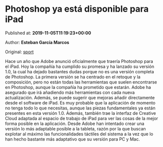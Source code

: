 
# Photoshop ya está disponible para iPad

Published at: **2019-11-05T11:19:23+00:00**

Author: **Esteban García Marcos**

Original: [sport](https://www.sport.es/es/noticias/tecnologia/photoshop-esta-disponible-para-ipad-7715035)

Hace un año que Adobe anunció oficialmente que traería Photoshop para el iPad. Hoy la compañía ha cumplido su promesa y ha lanzado su versión 1.0, la cual ha dejado bastantes dudas porque no es una versión completa de Photoshop. La primera versión se ha centrado en el retoque y la composición, pero no están todas las herramientas que suelen encontrarse en Photoshop, aunque la compañía ha prometido que estarán.
Adobe ha asegurado que irá añadiendo más herramientas con cada nueva actualización. Además, se puede sugerir que mejoras añadir directamente desde el software de iPad. Es muy probable que la aplicación de momento no tenga todo lo que necesitas, aunque las piezas fundamentales ya están presentes en esta versión 1.0.
Además, también trae la interfaz de Creative Cloud adaptada al espacio de trabajo de iPad para ver las cosas de la mejor forma posible en la aplicación. Desde Adobe han intentado crear una versión lo más adaptable posible a la tableta, razón por la que buscan explotar al máximo las funcionalidades táctiles del sistema a la vez que lo han hecho bastante más adaptativo que su versión para PC y Mac.
